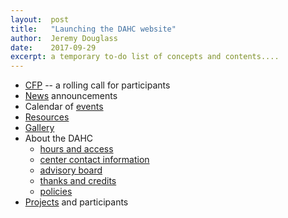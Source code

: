 ```yaml
---
layout:  post
title:   "Launching the DAHC website"
author:  Jeremy Douglass
date:    2017-09-29
excerpt: a temporary to-do list of concepts and contents....
---
```


-  [CFP](/cfp) -- a rolling call for participants
-  [News](/news) announcements
-  Calendar of [events](/events) 
-  [Resources](/resources)   
-  [Gallery](/gallery)
-  About the DAHC
   -  [hours and access](/about#hours)
   -  [center contact information](/about#contact)
   -  [advisory board](/about#advisory-board)
   -  [thanks and credits](/about#credits)
   -  [policies](/policies)
-  [Projects](/projects) and participants
